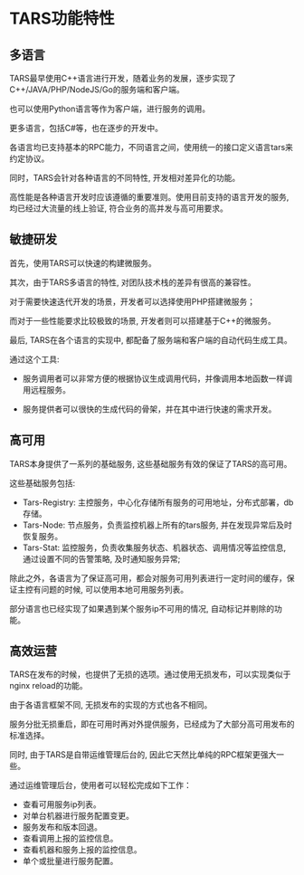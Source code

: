 # TARS功能特性

## 多语言
TARS最早使用C++语言进行开发，随着业务的发展，逐步实现了C++/JAVA/PHP/NodeJS/Go的服务端和客户端。

也可以使用Python语言等作为客户端，进行服务的调用。

更多语言，包括C#等，也在逐步的开发中。

各语言均已支持基本的RPC能力，不同语言之间，使用统一的接口定义语言tars来约定协议。

同时，TARS会针对各种语言的不同特性, 开发相对差异化的功能。

高性能是各种语言开发时应该遵循的重要准则。使用目前支持的语言开发的服务, 均已经过大流量的线上验证, 符合业务的高并发与高可用要求。

## 敏捷研发
首先，使用TARS可以快速的构建微服务。

其次，由于TARS多语言的特性, 对团队技术栈的差异有很高的兼容性。

对于需要快速迭代开发的场景，开发者可以选择使用PHP搭建微服务；

而对于一些性能要求比较极致的场景, 开发者则可以搭建基于C++的微服务。

最后, TARS在各个语言的实现中, 都配备了服务端和客户端的自动代码生成工具。

通过这个工具:

* 服务调用者可以非常方便的根据协议生成调用代码，并像调用本地函数一样调用远程服务。

* 服务提供者可以很快的生成代码的骨架，并在其中进行快速的需求开发。

## 高可用

TARS本身提供了一系列的基础服务, 这些基础服务有效的保证了TARS的高可用。

这些基础服务包括:

* Tars-Registry: 主控服务，中心化存储所有服务的可用地址，分布式部署，db存储。
* Tars-Node: 节点服务，负责监控机器上所有的tars服务, 并在发现异常后及时恢复服务。
* Tars-Stat: 监控服务，负责收集服务状态、机器状态、调用情况等监控信息, 通过设置不同的告警策略, 及时通知服务异常;

除此之外，各语言为了保证高可用，都会对服务可用列表进行一定时间的缓存，保证主控有问题的时候, 可以使用本地可用服务列表。

部分语言也已经实现了如果遇到某个服务ip不可用的情况, 自动标记并剔除的功能。

## 高效运营

TARS在发布的时候，也提供了无损的选项。通过使用无损发布，可以实现类似于nginx reload的功能。

由于各语言框架不同, 无损发布的实现的方式也各不相同。

服务分批无损重启，即在可用时再对外提供服务，已经成为了大部分高可用发布的标准选择。

同时, 由于TARS是自带运维管理后台的, 因此它天然比单纯的RPC框架更强大一些。

通过运维管理后台，使用者可以轻松完成如下工作：
* 查看可用服务ip列表。
* 对单台机器进行服务配置变更。
* 服务发布和版本回退。
* 查看调用上报的监控信息。
* 查看机器和服务上报的监控信息。
* 单个或批量进行服务配置。

